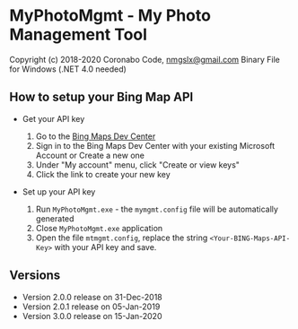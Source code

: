 # MyPhotoMgmt - My Photo Management Tool #
Copyright (c) 2018-2020 Coronabo Code, nmgslx@gmail.com
Binary File for Windows (.NET 4.0 needed)

## How to setup your Bing Map API
* Get your API key
   1. Go to the [Bing Maps Dev Center](https://www.bingmapsportal.com/)
   2. Sign in to the Bing Maps Dev Center with your existing Microsoft Account or Create a new one
   3. Under "My account" menu, click "Create or view keys"
   4. Click the link to create your new key

* Set up your API key  
   1. Run `MyPhotoMgmt.exe` - the `mymgmt.config` file will be automatically generated
   2. Close `MyPhotoMgmt.exe` application
   3. Open the file `mtmgmt.config`, replace the string `<Your-BING-Maps-API-Key>` with your API key and save.

## Versions
* Version 2.0.0 release on 31-Dec-2018
* Version 2.0.1 release on 05-Jan-2019
* Version 3.0.0 release on 15-Jan-2020
